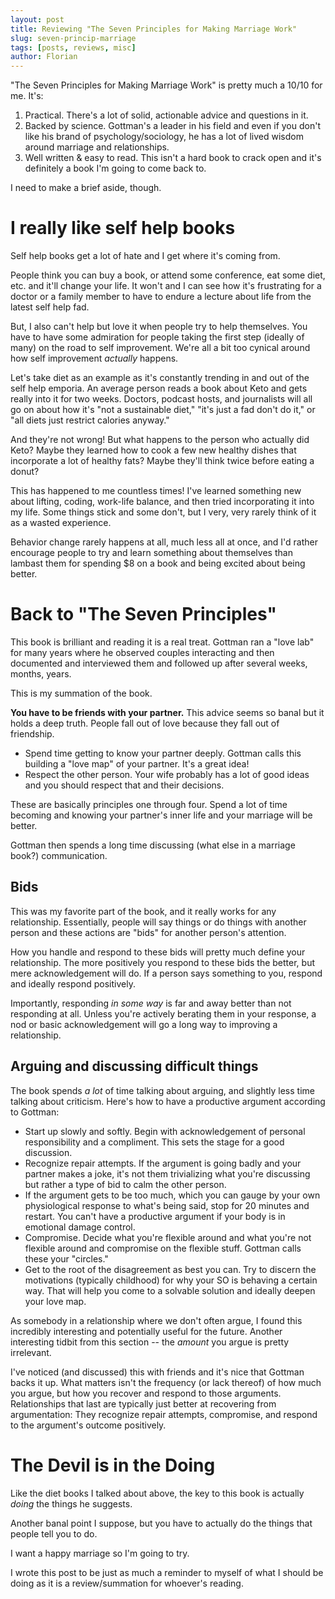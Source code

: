 ```yaml
---
layout: post
title: Reviewing "The Seven Principles for Making Marriage Work"
slug: seven-princip-marriage
tags: [posts, reviews, misc]
author: Florian
---
```




"The Seven Principles for Making Marriage Work" is pretty much a 10/10 for me. It's:

1. Practical. There's a lot of solid, actionable advice and questions in it.
2. Backed by science. Gottman's a leader in his field and even if you don't like his brand of psychology/sociology, he has a lot of lived wisdom around marriage and relationships.
3. Well written & easy to read. This isn't a hard book to crack open and it's definitely a book I'm going to come back to.

I need to make a brief aside, though.

# I really like self help books

Self help books get a lot of hate and I get where it's coming from. 

People think you can buy a book, or attend some conference, eat some diet, etc. and it'll change your life. It won't and I can see how it's frustrating for a doctor or a family member to have to endure a lecture about life from the latest self help fad.

But, I also can't help but love it when people try to help themselves. You have to have some admiration for people taking the first step (ideally of many) on the road to self improvement. We're all a bit too cynical around how self improvement *actually* happens.

Let's take diet as an example as it's constantly trending in and out of the self help emporia. An average person reads a book about Keto and gets really into it for two weeks. Doctors, podcast hosts, and journalists will all go on about how it's "not a sustainable diet," "it's just a fad don't do it," or "all diets just restrict calories anyway." 

And they're not wrong! But what happens to the person who actually did Keto? Maybe they learned how to cook a few new healthy dishes that incorporate a lot of healthy fats? Maybe they'll think twice before eating a donut?

This has happened to me countless times! I've learned something new about lifting, coding, work-life balance, and then tried incorporating it into my life. Some things stick and some don't, but I very, very rarely think of it as a wasted experience.

Behavior change rarely happens at all, much less all at once, and I'd rather encourage people to try and learn something about themselves than lambast them for spending $8 on a book and being excited about being better.

# Back to "The Seven Principles"

This book is brilliant and reading it is a real treat. Gottman ran a "love lab" for many years where he observed couples interacting and then documented and interviewed them and followed up after several weeks, months, years. 

This is my summation of the book.

**You have to be friends with your partner.** This advice seems so banal but it holds a deep truth. People fall out of love because they fall out of friendship. 

- Spend time getting to know your partner deeply. Gottman calls this building a "love map" of your partner. It's a great idea!
- Respect the other person. Your wife probably has a lot of good ideas and you should respect that and their decisions.

These are basically principles one through four. Spend a lot of time becoming and knowing your partner's inner life and your marriage will be better. 

Gottman then spends a long time discussing (what else in a marriage book?) communication.

## Bids

This was my favorite part of the book, and it really works for any relationship. Essentially, people will say things or do things with another person and these actions are "bids" for another person's attention.

How you handle and respond to these bids will pretty much define your relationship. The more positively you respond to these bids the better, but mere acknowledgement will do. If a person says something to you, respond and ideally respond positively.

Importantly, responding *in some way* is far and away better than not responding at all. Unless you're actively berating them in your response, a nod or basic acknowledgement will go a long way to improving a relationship.

## Arguing and discussing difficult things

The book spends *a lot* of time talking about arguing, and slightly less time talking about criticism. Here's how to have a productive argument according to Gottman:

- Start up slowly and softly. Begin with acknowledgement of personal responsibility and a compliment. This sets the stage for a good discussion.
- Recognize repair attempts. If the argument is going badly and your partner makes a joke, it's not them trivializing what you're discussing but rather a type of bid to calm the other person.
- If the argument gets to be too much, which you can gauge by your own physiological response to what's being said, stop for 20 minutes and restart. You can't have a productive argument if your body is in emotional damage control.
- Compromise. Decide what you're flexible around and what you're not flexible around and compromise on the flexible stuff. Gottman calls these your "circles."
- Get to the root of the disagreement as best you can. Try to discern the motivations (typically childhood) for why your SO is behaving a certain way. That will help you come to a solvable solution and ideally deepen your love map.

As somebody in a relationship where we don't often argue, I found this incredibly interesting and potentially useful for the future. Another interesting tidbit from this section -- the *amount* you argue is pretty irrelevant.

I've noticed (and discussed) this with friends and it's nice that Gottman backs it up. What matters isn't the frequency (or lack thereof) of how much you argue, but how you recover and respond to those arguments. Relationships that last are typically just better at recovering from argumentation: They recognize repair attempts, compromise, and respond to the argument's outcome positively.

# The Devil is in the Doing

Like the diet books I talked about above, the key to this book is actually *doing* the things he suggests.

Another banal point I suppose, but you have to actually do the things that people tell you to do. 

I want a happy marriage so I'm going to try.

I wrote this post to be just as much a reminder to myself of what I should be doing as it is a review/summation for whoever's reading.